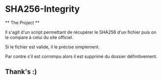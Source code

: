 # SHA256-Integrity

** The Project **


Il s'agit d'un script permettant de récupérer le SHA256 d'un fichier puis on le compare à celui du site officiel.   

Si le fichier est valide, il le précise simplement.  

Par contre s'il est corrompu alors il est supprimé du dossier définitivement.

## Thank's :)
